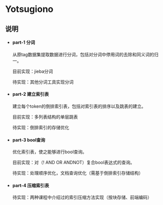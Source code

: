 # Yotsugiono

## 说明

- #### part-1 分词

  从原tag数据集提取数据进行分词，包括对分词中停用词的去除和同义词的归一。

  目前实现：jieba分词

  待实现：其他分词工具实现分词

- #### part-2 建立索引表

  建立每个token的倒排索引表，包括对索引表的排序以及跳表的建立。

  目前实现：多列表结构的单层跳表

  待实现：倒排索引的存储优化

- #### part-3 bool查询

  优化索引表，使之能够进行bool查询。

  目前实现：对（! AND OR ANDNOT）复合bool表达式的查询。

  待实现：处理顺序优化，文档查询优化（需基于倒排索引存储结构）

- #### part-4 压缩索引表

  待实现：两种课程中介绍过的索引压缩方法实现（按块存储、前端编码）